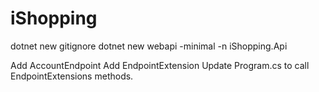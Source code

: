 # iShopping

dotnet new gitignore
dotnet new webapi -minimal -n iShopping.Api

Add AccountEndpoint
Add EndpointExtension
Update Program.cs to call EndpointExtensions methods.

